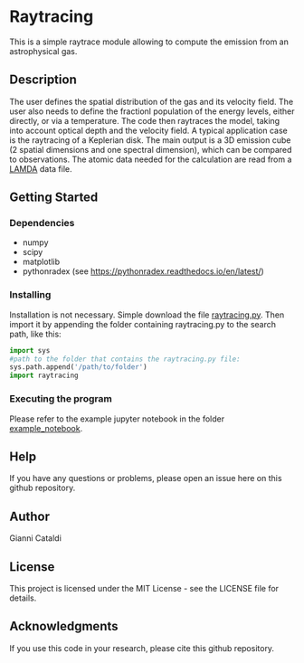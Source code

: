 # Raytracing

This is a simple raytrace module allowing to compute the emission from an astrophysical gas.

## Description

The user defines the spatial distribution of the gas and its velocity field. The user also needs to define the fractionl population of the energy levels, either directly, or via a temperature. The code then raytraces the model, taking into account optical depth and the velocity field. A typical application case is the raytracing of a Keplerian disk. The main output is a 3D emission cube (2 spatial dimensions and one spectral dimension), which can be compared to observations. The atomic data needed for the calculation are read from a [LAMDA](https://home.strw.leidenuniv.nl/~moldata/) data file.

## Getting Started

### Dependencies

* numpy
* scipy
* matplotlib
* pythonradex (see https://pythonradex.readthedocs.io/en/latest/)

### Installing

Installation is not necessary. Simple download the file [raytracing.py](https://github.com/gica3618/raytracing/blob/main/raytracing.py). Then import it by appending the folder containing raytracing.py to the search path, like this:
```python
import sys
#path to the folder that contains the raytracing.py file:
sys.path.append('/path/to/folder')
import raytracing
```

### Executing the program

Please refer to the example jupyter notebook in the folder [example_notebook](https://github.com/gica3618/raytracing/tree/main/examples).

## Help

If you have any questions or problems, please open an issue here on this github repository.

## Author

Gianni Cataldi

## License

This project is licensed under the MIT License - see the LICENSE file for details.

## Acknowledgments

If you use this code in your research, please cite this github repository.
